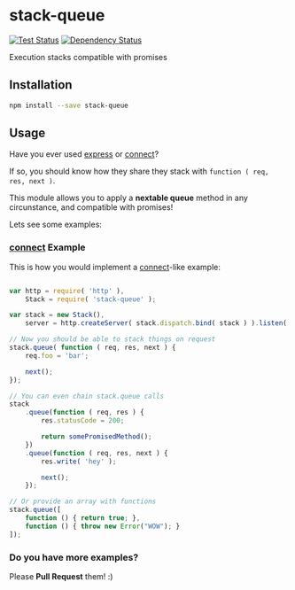 # stack-queue

[![Test Status](http://strider.findhit.com/findhit/stack-queue/badge)](http://strider.findhit.com/findhit/stack-queue) [![Dependency Status](https://david-dm.org/findhit/stack-queue.svg)](https://david-dm.org/findhit/stack-queue)

Execution stacks compatible with promises

## Installation

```bash
npm install --save stack-queue
```

## Usage

Have you ever used [express](https://github.com/strongloop/express) or [connect](https://github.com/strongloop/connect)?

If so, you should know how they share they stack with `function ( req, res, next )`.

This module allows you to apply a **nextable queue** method in any circunstance,
and compatible with promises!

Lets see some examples:

### [connect](https://github.com/strongloop/connect) Example

This is how you would implement a [connect](https://github.com/strongloop/connect)-like example:

```js

var http = require( 'http' ),
    Stack = require( 'stack-queue' );

var stack = new Stack(),
    server = http.createServer( stack.dispatch.bind( stack ) ).listen( 80 );

// Now you should be able to stack things on request
stack.queue( function ( req, res, next ) {
    req.foo = 'bar';

    next();
});

// You can even chain stack.queue calls
stack
    .queue(function ( req, res ) {
        res.statusCode = 200;

        return somePromisedMethod();
    })
    .queue(function ( req, res, next ) {
        res.write( 'hey' );

        next();
    });

// Or provide an array with functions
stack.queue([
    function () { return true; },
    function () { throw new Error("WOW"); }
]);

```

### Do you have more examples?

Please **Pull Request** them! :)
